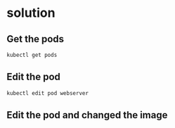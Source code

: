 # solution

## Get the pods

```bash
kubectl get pods
```

## Edit the pod

```bash
kubectl edit pod webserver
```

## Edit the pod and changed the image

